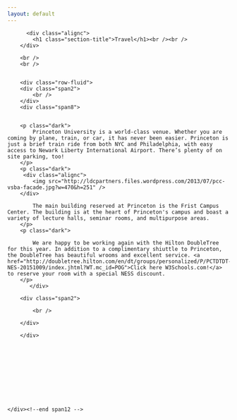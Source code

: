 ```yaml
---
layout: default
---
```


<section class="slice color1" id="team">
    <div class="about-bkg mutualWrap">
    <div class="container">
      <div class="row">
        <div class="span12">

          <div class="alignc">
            <h1 class="section-title">Travel</h1><br /><br />
        </div>

        <br />
        <br />


        <div class="row-fluid">
        <div class="span2">
            <br />
        </div>
        <div class="span8">

            
        <p class="dark">
            Princeton University is a world-class venue. Whether you are coming by plane, train, or car, it has never been easier. Princeton is just a brief train ride from both NYC and Philadelphia, with easy access to Newark Liberty International Airport. There’s plenty of on site parking, too!
        </p>
        <p class="dark">
         <div class="alignc">
            <img src="http://ldcpartners.files.wordpress.com/2013/07/pcc-vsba-facade.jpg?w=470&h=251" />
        </div>

            The main building reserved at Princeton is the Frist Campus Center. The building is at the heart of Princeton's campus and boast a variety of lecture halls, seminar rooms, and multipurpose areas. 
        </p>
        <p class="dark">

            We are happy to be working again with the Hilton DoubleTree for this year. In addition to a complimentary shiuttle to Princeton, the DoubleTree has beautiful wrooms and excellent service. <a href="http://doubletree.hilton.com/en/dt/groups/personalized/P/PCTDTDT-NES-20151009/index.jhtml?WT.mc_id=POG">Click here W3Schools.com!</a> to reserve your room with a special NESS discount.
        </p>
           </div>

        <div class="span2">

            <br />

        </div>

        </div>



        



        



    </div><!--end span12 -->

</div><!--end row -->



</div><!--end container -->

</div><!--end about-bkg-->

</section>
